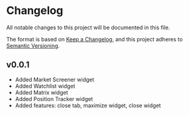 # Changelog
All notable changes to this project will be documented in this file.

The format is based on [Keep a Changelog](https://keepachangelog.com/en/1.0.0/),
and this project adheres to [Semantic Versioning](https://semver.org/spec/v2.0.0.html).

## v0.0.1
- Added Market Screener widget
- Added Watchlist widget
- Added Matrix widget
- Added Position Tracker widget
- Added features: close tab, maximize widget, close widget